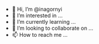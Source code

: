 - 👋 Hi, I’m @inagornyi
- 👀 I’m interested in ...
- 🌱 I’m currently learning ...
- 💞️ I’m looking to collaborate on ...
- 📫 How to reach me ...

<!---
inagornyi/inagornyi is a ✨ special ✨ repository because its `README.md` (this file) appears on your GitHub profile.
You can click the Preview link to take a look at your changes.
--->
